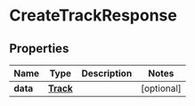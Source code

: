 

# CreateTrackResponse

## Properties

Name | Type | Description | Notes
------------ | ------------- | ------------- | -------------
**data** | [**Track**](Track.md) |  |  [optional]



